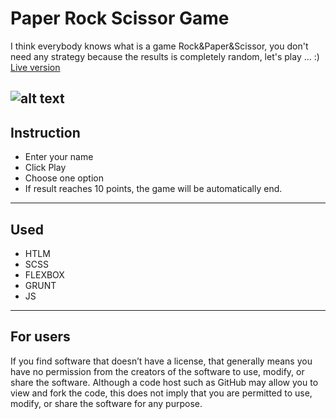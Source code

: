# Paper Rock Scissor Game
I think everybody knows what is a game Rock&Paper&Scissor, you don't need any strategy because the results is completely random, let's play ... :)
[Live version](https://goldyga.github.io/miniapp_PapperRockScissor/)

![alt text](https://github.com/Goldyga/miniapp_PapperRockScissor/blob/master/imageMin/PRS.png?raw=true)
---
## Instruction
* Enter your name
* Click Play
* Choose one option
* If result reaches 10 points, the game will be automatically end.
---
## Used
* HTLM
* SCSS
* FLEXBOX
* GRUNT
* JS
---
## For users
If you find software that doesn’t have a license, that generally means you have no permission from the creators of the software to use, modify, or share the software. Although a code host such as GitHub may allow you to view and fork the code, this does not imply that you are permitted to use, modify, or share the software for any purpose.



